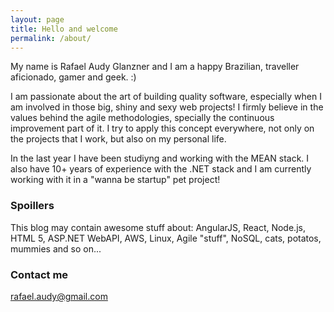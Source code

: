 ```yaml
---
layout: page
title: Hello and welcome
permalink: /about/
---
```

My name is Rafael Audy Glanzner and I am a happy Brazilian, traveller aficionado, gamer and geek. :)

I am passionate about the art of building quality software, especially when I am involved in those big, shiny and sexy web projects! I firmly believe in the values behind the agile methodologies, specially the continuous improvement part of it. I try to apply this concept everywhere, not only on the projects that I work, but also on my personal life.

In the last year I have been studiyng and working with the MEAN stack. I also have 10+ years of experience with the .NET stack and I am currently working with it in a "wanna be startup" pet project!

### Spoillers
This blog may contain awesome stuff about:
AngularJS, React, Node.js, HTML 5, ASP.NET WebAPI, AWS, Linux, Agile "stuff", NoSQL, cats, potatos, mummies and so on...

### Contact me

[rafael.audy@gmail.com](rafael.audy@gmail.com)